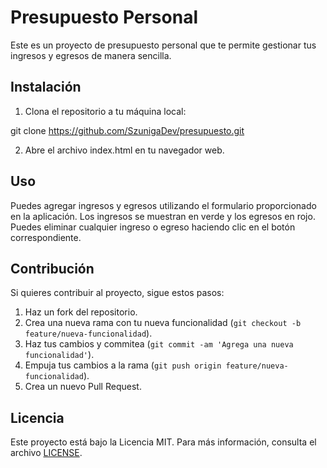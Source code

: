 # Presupuesto Personal

Este es un proyecto de presupuesto personal que te permite gestionar tus ingresos y egresos de manera sencilla.

## Instalación

1. Clona el repositorio a tu máquina local:

git clone https://github.com/SzunigaDev/presupuesto.git

2. Abre el archivo index.html en tu navegador web.

## Uso

Puedes agregar ingresos y egresos utilizando el formulario proporcionado en la aplicación. Los ingresos se muestran en verde y los egresos en rojo. Puedes eliminar cualquier ingreso o egreso haciendo clic en el botón correspondiente.

## Contribución

Si quieres contribuir al proyecto, sigue estos pasos:

1. Haz un fork del repositorio.
2. Crea una nueva rama con tu nueva funcionalidad (`git checkout -b feature/nueva-funcionalidad`).
3. Haz tus cambios y commitea (`git commit -am 'Agrega una nueva funcionalidad'`).
4. Empuja tus cambios a la rama (`git push origin feature/nueva-funcionalidad`).
5. Crea un nuevo Pull Request.

## Licencia

Este proyecto está bajo la Licencia MIT. Para más información, consulta el archivo [LICENSE](LICENSE.md).
